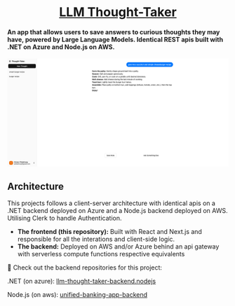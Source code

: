 <h1 align="center">
  <a href="https://llm-thought-taker-frontend.vercel.app/">
    LLM Thought-Taker
  </a>
</h1>

<h4>
An app that allows users to save answers to curious thoughts they may have, powered by Large Language Models. Identical REST apis built with .NET on Azure and Node.js on AWS.
</h4>

<div align="center">
  <img src="public/demo.png" alt="demo image" />
</div>

## Architecture

This projects follows a client-server architecture with identical apis on a .NET backend deployed on Azure and a Node.js backend deployed on AWS. Utilising Clerk to handle Authentication.

- **The frontend (this repository):** Built with React and Next.js and responsible for all the interations and client-side logic.
- **The backend:** Deployed on AWS and/or Azure behind an api gateway with serverless compute functions respective equivalents

🔗 Check out the backend repositories for this project:

.NET (on azure): <a href="https://github.com/clinnyp/llm-thought-taker-backend.dotnet" target="_blank">llm-thought-taker-backend.nodejs</a>

Node.js (on aws): <a href="https://github.com/clinnyp/llm-thought-taker-backend.nodejs" target="_blank">unified-banking-app-backend</a>
